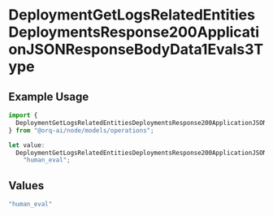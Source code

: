 # DeploymentGetLogsRelatedEntitiesDeploymentsResponse200ApplicationJSONResponseBodyData1Evals3Type

## Example Usage

```typescript
import {
  DeploymentGetLogsRelatedEntitiesDeploymentsResponse200ApplicationJSONResponseBodyData1Evals3Type,
} from "@orq-ai/node/models/operations";

let value:
  DeploymentGetLogsRelatedEntitiesDeploymentsResponse200ApplicationJSONResponseBodyData1Evals3Type =
    "human_eval";
```

## Values

```typescript
"human_eval"
```